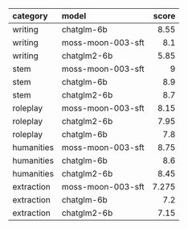 | category   | model             |   score |
|:-----------|:------------------|--------:|
| writing    | chatglm-6b        |   8.55  |
| writing    | moss-moon-003-sft |   8.1   |
| writing    | chatglm2-6b       |   5.85  |
| stem       | moss-moon-003-sft |   9     |
| stem       | chatglm-6b        |   8.9   |
| stem       | chatglm2-6b       |   8.7   |
| roleplay   | moss-moon-003-sft |   8.15  |
| roleplay   | chatglm2-6b       |   7.95  |
| roleplay   | chatglm-6b        |   7.8   |
| humanities | moss-moon-003-sft |   8.75  |
| humanities | chatglm-6b        |   8.6   |
| humanities | chatglm2-6b       |   8.45  |
| extraction | moss-moon-003-sft |   7.275 |
| extraction | chatglm-6b        |   7.2   |
| extraction | chatglm2-6b       |   7.15  |